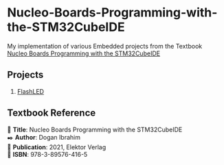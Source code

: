 # Nucleo-Boards-Programming-with-the-STM32CubeIDE
My implementation of various Embedded projects from the Textbook [Nucleo Boards Programming with the STM32CubeIDE](https://www.elektor.com/products/nucleo-boards-programming-with-the-stm32cubeide?srsltid=AfmBOopy0VCHOpf34zZhzW0he9nC_en6KQMza8G_uELPcxqxuh2-SbFN)

## Projects
1. [FlashLED](./FlashLED/)

## Textbook Reference  
📖 **Title**: Nucleo Boards Programming with the STM32CubeIDE  
✒️ **Author**: Dogan Ibrahim  
📅 **Publication**: 2021, Elektor Verlag  
📘 **ISBN**: 978-3-89576-416-5
